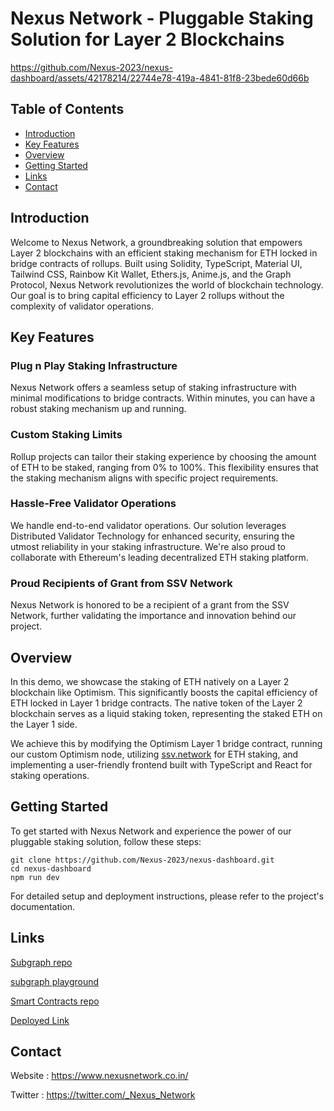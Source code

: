  
# Nexus Network - Pluggable Staking Solution for Layer 2 Blockchains
 

https://github.com/Nexus-2023/nexus-dashboard/assets/42178214/22744e78-419a-4841-81f8-23bede60d66b



## Table of Contents
- [Introduction](#introduction)
- [Key Features](#key-features)
- [Overview](#overview)
- [Getting Started](#getting-started)
- [Links](#links)
- [Contact](#contact)
 

## Introduction

Welcome to Nexus Network, a groundbreaking solution that empowers Layer 2 blockchains with an efficient staking mechanism for ETH locked in bridge contracts of rollups. Built using Solidity, TypeScript, Material UI, Tailwind CSS, Rainbow Kit Wallet, Ethers.js, Anime.js, and the Graph Protocol, Nexus Network revolutionizes the world of blockchain technology. Our goal is to bring capital efficiency to Layer 2 rollups without the complexity of validator operations.

## Key Features

### Plug n Play Staking Infrastructure
Nexus Network offers a seamless setup of staking infrastructure with minimal modifications to bridge contracts. Within minutes, you can have a robust staking mechanism up and running.

### Custom Staking Limits
Rollup projects can tailor their staking experience by choosing the amount of ETH to be staked, ranging from 0% to 100%. This flexibility ensures that the staking mechanism aligns with specific project requirements.

### Hassle-Free Validator Operations
We handle end-to-end validator operations. Our solution leverages Distributed Validator Technology for enhanced security, ensuring the utmost reliability in your staking infrastructure. We're also proud to collaborate with Ethereum's leading decentralized ETH staking platform.

### Proud Recipients of Grant from SSV Network
Nexus Network is honored to be a recipient of a grant from the SSV Network, further validating the importance and innovation behind our project.

## Overview

In this demo, we showcase the staking of ETH natively on a Layer 2 blockchain like Optimism. This significantly boosts the capital efficiency of ETH locked in Layer 1 bridge contracts. The native token of the Layer 2 blockchain serves as a liquid staking token, representing the staked ETH on the Layer 1 side.

We achieve this by modifying the Optimism Layer 1 bridge contract, running our custom Optimism node, utilizing [ssv.network](https://ssv.network/) for ETH staking, and implementing a user-friendly frontend built with TypeScript and React for staking operations.

## Getting Started

To get started with Nexus Network and experience the power of our pluggable staking solution, follow these steps:

```
git clone https://github.com/Nexus-2023/nexus-dashboard.git
cd nexus-dashboard
npm run dev
```
For detailed setup and deployment instructions, please refer to the project's documentation.

## Links
[Subgraph repo](https://github.com/Nexus-2023/subgraph)

[subgraph playground](https://api.studio.thegraph.com/proxy/55430/nexus/version/latest/graphql?query=%0A++++%23%0A++++%23+Welcome+to+The+GraphiQL%0A++++%23%0A++++%23+GraphiQL+is+an+in-browser+tool+for+writing%2C+validating%2C+and%0A++++%23+testing+GraphQL+queries.%0A++++%23%0A++++%23+Type+queries+into+this+side+of+the+screen%2C+and+you+will+see+intelligent%0A++++%23+typeaheads+aware+of+the+current+GraphQL+type+schema+and+live+syntax+and%0A++++%23+validation+errors+highlighted+within+the+text.%0A++++%23%0A++++%23+GraphQL+queries+typically+start+with+a+%22%7B%22+character.+Lines+that+start%0A++++%23+with+a+%23+are+ignored.%0A++++%23%0A++++%23+An+example+GraphQL+query+might+look+like%3A%0A++++%23%0A++++%23+++++%7B%0A++++%23+++++++field%28arg%3A+%22value%22%29+%7B%0A++++%23+++++++++subField%0A++++%23+++++++%7D%0A++++%23+++++%7D%0A++++%23%0A++++%23+Keyboard+shortcuts%3A%0A++++%23%0A++++%23++Prettify+Query%3A++Shift-Ctrl-P+%28or+press+the+prettify+button+above%29%0A++++%23%0A++++%23+++++Merge+Query%3A++Shift-Ctrl-M+%28or+press+the+merge+button+above%29%0A++++%23%0A++++%23+++++++Run+Query%3A++Ctrl-Enter+%28or+press+the+play+button+above%29%0A++++%23%0A++++%23+++Auto+Complete%3A++Ctrl-Space+%28or+just+start+typing%29%0A++++%23%0A++) 

[Smart Contracts repo](https://github.com/Nexus-2023/Nexus-Contracts/tree/nexus/ethOnline)

[Deployed Link](https://nexus-dashboard-omega.vercel.app/) 
## Contact

Website : https://www.nexusnetwork.co.in/
 
Twitter : https://twitter.com/_Nexus_Network
